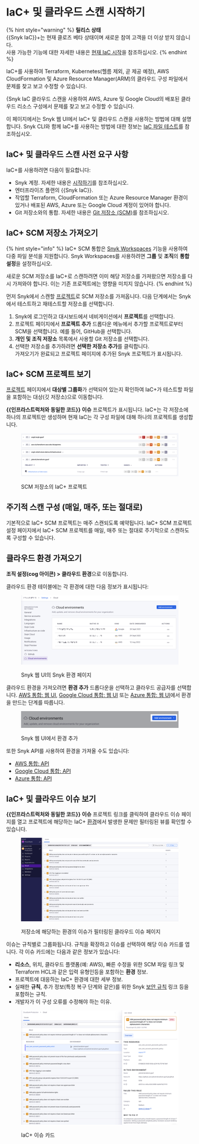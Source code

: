 # IaC+ 및 클라우드 스캔 시작하기

{% hint style="warning" %}
**릴리스 상태** \
{{Snyk IaC}}+는 현재 클로즈 베타 상태이며 새로운 참여 고객을 더 이상 받지 않습니다.\
사용 가능한 기능에 대한 자세한 내용은 [현재 IaC 시작](https://docs.snyk.io/scan-using-snyk/snyk-iac/getting-started-with-current-iac)을 참조하십시오.
{% endhint %}

IaC+를 사용하여 Terraform, Kubernetes(헬름 제외, 곧 제공 예정), AWS CloudFormation 및 Azure Resource Manager(ARM)의 클라우드 구성 파일에서 문제를 찾고 보고 수정할 수 있습니다.

{Snyk IaC 클라우드 스캔을 사용하여 AWS, Azure 및 Google Cloud의 배포된 클라우드 리소스 구성에서 문제를 찾고 보고 수정할 수 있습니다.

이 페이지에서는 Snyk 웹 UI에서 IaC+ 및 클라우드 스캔을 사용하는 방법에 대해 설명합니다. Snyk CLI와 함께 IaC+를 사용하는 방법에 대한 정보는 [IaC 파일 테스트](../../../snyk-cli/scan-and-maintain-projects-using-the-cli/snyk-cli-for-iac/test-your-iac-files/)를 참조하십시오.

## IaC+ 및 클라우드 스캔 사전 요구 사항

IaC+를 사용하려면 다음이 필요합니다:

* Snyk 계정. 자세한 내용은 [시작하기](../../../getting-started/)를 참조하십시오.
* 엔터프라이즈 플랜의 {{Snyk IaC}}.
* 작업할 Terraform, CloudFormation 또는 Azure Resource Manager 환경이 있거나 배포된 AWS, Azure 또는 Google Cloud 계정이 있어야 합니다.
* Git 저장소와의 통합. 자세한 내용은 [Git 저장소 (SCM)](../../../scm-ide-and-ci-cd-integrations/snyk-scm-integrations/)를 참조하십시오.

## IaC+ SCM 저장소 가져오기

{% hint style="info" %}
IaC+ SCM 통합은 [Snyk Workspaces](../../../scm-ide-and-ci-cd-integrations/snyk-scm-integrations/introduction-to-git-repository-integrations/workspaces-for-scm-integrations.md) 기능을 사용하여 다중 파일 분석을 지원합니다. Snyk Workspaces를 사용하려면 **그룹** 및 **조직**의 **통합 설정**을 설정하십시오.

새로운 SCM 저장소를 IaC+로 스캔하려면 이미 해당 저장소를 가져왔으면 저장소를 다시 가져와야 합니다. 이는 기존 프로젝트에는 영향을 미치지 않습니다.
{% endhint %}

먼저 Snyk에서 스캔할 [프로젝트](../../../snyk-admin/snyk-projects/)로 SCM 저장소를 가져옵니다. 다음 단계에서는 Snyk에서 테스트하고 재테스트할 저장소를 선택합니다.

1. Snyk에 로그인하고 대시보드에서 네비게이션에서 **프로젝트**를 선택합니다.
2. 프로젝트 페이지에서 **프로젝트 추가** 드롭다운 메뉴에서 추가할 프로젝트로부터 SCM을 선택합니다. 예를 들어, GitHub을 선택합니다.
3. **개인 및 조직 저장소** 목록에서 사용할 Git 저장소를 선택합니다.
4. 선택한 저장소를 추가하려면 **선택한 저장소 추가**를 클릭합니다.\
   가져오기가 완료되고 프로젝트 페이지에 추가된 Snyk 프로젝트가 표시됩니다.

## IaC+ SCM 프로젝트 보기

[프로젝트](../../../snyk-admin/snyk-projects/) 페이지에서 **대상별 그룹화**가 선택되어 있는지 확인하여 IaC+가 테스트할 파일을 포함하는 대상(깃 저장소)으로 이동합니다.

**{{인프라스트럭처와 동일한 코드}} 이슈** 프로젝트가 표시됩니다. IaC+는 각 저장소에 하나의 프로젝트만 생성하며 현재 IaC는 각 구성 파일에 대해 하나의 프로젝트를 생성합니다.

<figure><img src="../../../.gitbook/assets/Screenshot 2023-05-07 at 3.57.30 PM.png" alt="SCM 저장소의 IaC+ 프로젝트"><figcaption><p>SCM 저장소의 IaC+ 프로젝트</p></figcaption></figure>

## 주기적 스캔 구성 (매일, 매주, 또는 절대로)

기본적으로 IaC+ SCM 프로젝트는 매주 스캔되도록 예약됩니다. IaC+ SCM 프로젝트 설정 페이지에서 IaC+ SCM 프로젝트를 매일, 매주 또는 절대로 주기적으로 스캔하도록 구성할 수 있습니다.

## 클라우드 환경 가져오기

**조직 설정(cog 아이콘) > 클라우드 환경**으로 이동합니다.

클라우드 환경 테이블에는 각 환경에 대한 다음 정보가 표시됩니다:

<figure><img src="../../../.gitbook/assets/snyk-cloud-environments-page.png" alt="Snyk 웹 UI의 Snyk 환경 페이지"><figcaption><p>Snyk 웹 UI의 Snyk 환경 페이지</p></figcaption></figure>

클라우드 환경을 가져오려면 **환경 추가** 드롭다운을 선택하고 클라우드 공급자를 선택합니다. [AWS 통합: 웹 UI](../cloud-platforms-integrations/aws-integration/aws-integration-web-ui/), [Google Cloud 통합: 웹 UI](../cloud-platforms-integrations/google-cloud-integration/google-cloud-integration-web-ui/) 또는 [Azure 통합: 웹 UI](../cloud-platforms-integrations/azure-integration-for-cloud-configurations/azure-integration-web-ui/)에서 환경을 만드는 단계를 따릅니다.&#x20;

<figure><img src="../../../.gitbook/assets/snyk-cloud-environments-page-add-env.png" alt="Snyk 웹 UI에서 환경 추가"><figcaption><p>Snyk 웹 UI에서 환경 추가</p></figcaption></figure>

또한 Snyk API를 사용하여 환경을 가져올 수도 있습니다:

* [AWS 통합: API](../cloud-platforms-integrations/aws-integration/aws-integration-api/)
* [Google Cloud 통합: API](../cloud-platforms-integrations/google-cloud-integration/google-cloud-integration-api/)
* [Azure 통합: API](../cloud-platforms-integrations/azure-integration-for-cloud-configurations/snyk-cloud-for-azure-api/)

## IaC+ 및 클라우드 이슈 보기

**{{인프라스트럭처와 동일한 코드}} 이슈** 프로젝트 링크를 클릭하여 클라우드 이슈 페이지를 열고 프로젝트에 해당하는 IaC+ [환경](key-concepts-for-iac+-and-cloud.md#environments)에서 발생한 문제만 필터링된 뷰를 확인할 수 있습니다.

<figure><img src="../../../.gitbook/assets/Screenshot 2023-05-07 at 4.04.13 PM.png" alt="환경별로 필터링된 클라우드 이슈 페이지"><figcaption><p>저장소에 해당하는 환경의 이슈가 필터링된 클라우드 이슈 페이지</p></figcaption></figure>

이슈는 규칙별로 그룹화됩니다. 규칙을 확장하고 이슈를 선택하여 해당 이슈 카드를 엽니다. 각 이슈 카드에는 다음과 같은 정보가 있습니다:

* **리소스**, 위치, 클라우드 플랫폼(예: AWS), 빠른 수정을 위한 SCM 파일 링크 및 Terraform HCL과 같은 입력 유형인등을 포함하는 **환경** 정보.
* 프로젝트에 대응하는 IaC+ 환경에 대한 세부 정보.
* 실패한 **규칙**, 추가 정보(특정 복구 단계와 같은)를 위한 Snyk [보안 규칙](https://security.snyk.io/rules/cloud/) 링크 등을 포함하는 규칙.
* 개발자가 이 구성 오류를 수정해야 하는 이유.

<figure><img src="../../../.gitbook/assets/Screenshot 2023-05-07 at 4.09.40 PM.png" alt="IaC+ 이슈 카드"><figcaption><p>IaC+ 이슈 카드</p></figcaption></figure>